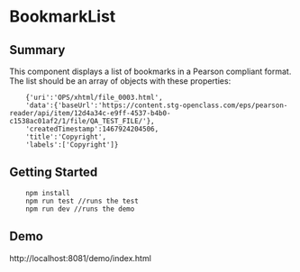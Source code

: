 # BookmarkList 

## Summary

This component displays a list of bookmarks in a Pearson compliant format.
The list should be an array of objects with these properties:

```
    {'uri':'OPS/xhtml/file_0003.html',
    'data':{'baseUrl':'https://content.stg-openclass.com/eps/pearson-reader/api/item/12d4a34c-e9ff-4537-b4b0-c1538ac01af2/1/file/QA_TEST_FILE/'},
    'createdTimestamp':1467924204506,
    'title':'Copyright',
    'labels':['Copyright']}
```

## Getting Started

```
    npm install
    npm run test //runs the test
    npm run dev //runs the demo
```

## Demo

http://localhost:8081/demo/index.html 